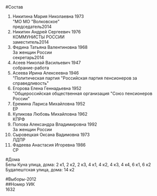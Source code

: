 #Состав  
1. Никитина Мария Николаевна 1973  
    "МО МО "Волковское"  
    председатель2014  
2. Никитин Андрей Сергеевич 1976  
    КОММУНИСТЫ РОССИИ  
    заместитель2014  
3. Федина Татьяна Валентиновна 1968  
    За женщин России  
    секретарь2014  
4. Асеев Николай Васильевич 1947  
    собрание-работа  
5. Асеева Ирина Алексеевна 1946  
    "Политическая партия "Российская партия пенсионеров за справедливость"  
6. Егорова Елена Геннадьевна 1952  
    "Общероссийская общественная организация "Союз пенсионеров России"  
7. Еремина Лариса Михайловна 1952  
    ЕР  
8. Куликова Любовь Михайловна 1962  
    КПРФ  
9. Попова Александра Владимировна 1992  
    За женщин России  
10. Сыровецкая Оксана Вадимовна 1973  
    ЛДПР  
11. Фадеева Анастасия Игоревна 1986  
    СР  
  
#Дома  
Белы Куна улица, дома: 2 к1, 2 к2, 2 к3, 4 к1, 4 к2, 4 к3, 4 к4, 6 к1, 6 к2 Будапештская улица, дома: 14 к2  
  
#Выборы-2012  
##Номер УИК  
1632  
